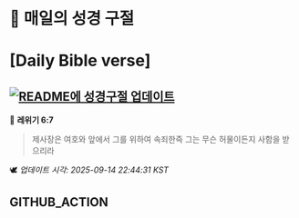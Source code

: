 # 🙏 매일의 성경 구절
# [Daily Bible verse]
## [![README에 성경구절 업데이트](https://github.com/DONGSUKA/first_test/actions/workflows/update-readme-bible.yml/badge.svg)](https://github.com/DONGSUKA/first_test/actions/workflows/update-readme-bible.yml)
<!-- START_BIBLE_VERSE -->
📖 **레위기 6:7**
> 제사장은 여호와 앞에서 그를 위하여 속죄한즉 그는 무슨 허물이든지 사함을 받으리라

🕊️ _업데이트 시각: 2025-09-14 22:44:31 KST_
  <!-- END_BIBLE_VERSE -->
## GITHUB_ACTION
